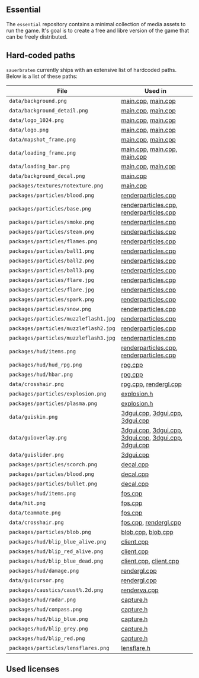 Essential
---------

The `essential` repository contains a minimal collection of media assets to run the game. It's goal is to create a free and libre version of the game that can be freely distributed.

## Hard-coded paths

`sauerbraten` currently ships with an extensive list of hardcoded paths. Below is a list of these paths:

| File | Used in |
| ---- | ------- |
| `data/background.png` | [main.cpp](https://github.com/tomatenquark/code/blob/master/src/engine/main.cpp#L223), [main.cpp](https://github.com/tomatenquark/code/blob/master/src/engine/main.cpp#L738) |
| `data/background_detail.png` | [main.cpp](https://github.com/tomatenquark/code/blob/master/src/engine/main.cpp#L228), [main.cpp](https://github.com/tomatenquark/code/blob/master/src/engine/main.cpp#L739) |
| `data/logo_1024.png` | [main.cpp](https://github.com/tomatenquark/code/blob/master/src/engine/main.cpp#L244), [main.cpp](https://github.com/tomatenquark/code/blob/master/src/engine/main.cpp#L737) |
| `data/logo.png` | [main.cpp](https://github.com/tomatenquark/code/blob/master/src/engine/main.cpp#L244), [main.cpp](https://github.com/tomatenquark/code/blob/master/src/engine/main.cpp#L422) |
| `data/mapshot_frame.png` | [main.cpp](https://github.com/tomatenquark/code/blob/master/src/engine/main.cpp#L286), [main.cpp](https://github.com/tomatenquark/code/blob/master/src/engine/main.cpp#L741) |
| `data/loading_frame.png` | [main.cpp](https://github.com/tomatenquark/code/blob/master/src/engine/main.cpp#L365), [main.cpp](https://github.com/tomatenquark/code/blob/master/src/engine/main.cpp#L422), [main.cpp](https://github.com/tomatenquark/code/blob/master/src/engine/main.cpp#L742) |
| `data/loading_bar.png` | [main.cpp](https://github.com/tomatenquark/code/blob/master/src/engine/main.cpp#L380), [main.cpp](https://github.com/tomatenquark/code/blob/master/src/engine/main.cpp#L743) |
| `data/background_decal.png` | [main.cpp](https://github.com/tomatenquark/code/blob/master/src/engine/main.cpp#L739) |
| `packages/textures/notexture.png` | [main.cpp](https://github.com/tomatenquark/code/blob/master/src/engine/main.cpp#L743) |
| `packages/particles/blood.png` | [renderparticles.cpp](https://github.com/tomatenquark/code/blob/master/src/engine/renderparticles.cpp#L860) |
| `packages/particles/base.png`| [renderparticles.cpp](https://github.com/tomatenquark/code/blob/master/src/engine/renderparticles.cpp#L861), [renderparticles.cpp](https://github.com/tomatenquark/code/blob/master/src/engine/renderparticles.cpp#L873) |
| `packages/particles/smoke.png`| [renderparticles.cpp](https://github.com/tomatenquark/code/blob/master/src/engine/renderparticles.cpp#L862) |
| `packages/particles/steam.png`| [renderparticles.cpp](https://github.com/tomatenquark/code/blob/master/src/engine/renderparticles.cpp#L863) |
| `packages/particles/flames.png`| [renderparticles.cpp](https://github.com/tomatenquark/code/blob/master/src/engine/renderparticles.cpp#L864) |
| `packages/particles/ball1.png`| [renderparticles.cpp](https://github.com/tomatenquark/code/blob/master/src/engine/renderparticles.cpp#L865) |
| `packages/particles/ball2.png`| [renderparticles.cpp](https://github.com/tomatenquark/code/blob/master/src/engine/renderparticles.cpp#L866) |
| `packages/particles/ball3.png`| [renderparticles.cpp](https://github.com/tomatenquark/code/blob/master/src/engine/renderparticles.cpp#L867) |
| `packages/particles/flare.jpg`| [renderparticles.cpp](https://github.com/tomatenquark/code/blob/master/src/engine/renderparticles.cpp#L867) |
| `packages/particles/flare.jpg`| [renderparticles.cpp](https://github.com/tomatenquark/code/blob/master/src/engine/renderparticles.cpp#L868) |
| `packages/particles/spark.png`| [renderparticles.cpp](https://github.com/tomatenquark/code/blob/master/src/engine/renderparticles.cpp#L872) |
| `packages/particles/snow.png`| [renderparticles.cpp](https://github.com/tomatenquark/code/blob/master/src/engine/renderparticles.cpp#L874) |
| `packages/particles/muzzleflash1.jpg`| [renderparticles.cpp](https://github.com/tomatenquark/code/blob/master/src/engine/renderparticles.cpp#L875) |
| `packages/particles/muzzleflash2.jpg`| [renderparticles.cpp](https://github.com/tomatenquark/code/blob/master/src/engine/renderparticles.cpp#L876) |
| `packages/particles/muzzleflash3.jpg`| [renderparticles.cpp](https://github.com/tomatenquark/code/blob/master/src/engine/renderparticles.cpp#L877) |
| `packages/hud/items.png`| [renderparticles.cpp](https://github.com/tomatenquark/code/blob/master/src/engine/renderparticles.cpp#L878), [renderparticles.cpp](https://github.com/tomatenquark/code/blob/master/src/engine/renderparticles.cpp#L878) |
| `packages/hud/hud_rpg.png` | [rpg.cpp](https://github.com/tomatenquark/code/blob/master/src/rpggame/rpg.cpp) |
| `packages/hud/hbar.png` | [rpg.cpp](https://github.com/tomatenquark/code/blob/master/src/rpggame/rpg.cpp#L181) |
| `data/crosshair.png` | [rpg.cpp](https://github.com/tomatenquark/code/blob/master/src/rpggame/rpg.cpp#L219), [rendergl.cpp](https://github.com/tomatenquark/code/blob/master/src/engine/rendergl.cpp#L2083) |
| `packages/particles/explosion.png` | [explosion.h](https://github.com/tomatenquark/code/blob/master/src/engine/explosion.h#L248) |
| `packages/particles/plasma.png` | [explosion.h](https://github.com/tomatenquark/code/blob/master/src/engine/explosion.h#L248) |
| `data/guiskin.png` | [3dgui.cpp](https://github.com/tomatenquark/code/blob/master/src/engine/3dgui.cpp#L824), [3dgui.cpp](https://github.com/tomatenquark/code/blob/master/src/engine/3dgui.cpp#L445), [3dgui.cpp](https://github.com/tomatenquark/code/blob/master/src/engine/3dgui.cpp#L824) |
| `data/guioverlay.png` | [3dgui.cpp](https://github.com/tomatenquark/code/blob/master/src/engine/3dgui.cpp#L344), [3dgui.cpp](https://github.com/tomatenquark/code/blob/master/src/engine/3dgui.cpp#L400), [3dgui.cpp](https://github.com/tomatenquark/code/blob/master/src/engine/3dgui.cpp#L445), [3dgui.cpp](https://github.com/tomatenquark/code/blob/master/src/engine/3dgui.cpp#L659), [3dgui.cpp](https://github.com/tomatenquark/code/blob/master/src/engine/3dgui.cpp#L746) |
| `data/guislider.png` | [3dgui.cpp](https://github.com/tomatenquark/code/blob/master/src/engine/3dgui.cpp#L757) |
| `packages/particles/scorch.png` | [decal.cpp](https://github.com/tomatenquark/code/blob/master/src/engine/decal.cpp#L588) |
| `packages/particles/blood.png` | [decal.cpp](https://github.com/tomatenquark/code/blob/master/src/engine/decal.cpp#L589) |
| `packages/particles/bullet.png` | [decal.cpp](https://github.com/tomatenquark/code/blob/master/src/engine/decal.cpp#L590) |
| `packages/hud/items.png` | [fps.cpp](https://github.com/tomatenquark/code/blob/master/src/fpsgame/fps.cpp#L759) |
| `data/hit.png` | [fps.cpp](https://github.com/tomatenquark/code/blob/master/src/fpsgame/fps.cpp#L1034) |
| `data/teammate.png` | [fps.cpp](https://github.com/tomatenquark/code/blob/master/src/fpsgame/fps.cpp#L1035) |
| `data/crosshair.png` | [fps.cpp](https://github.com/tomatenquark/code/blob/master/src/fpsgame/fps.cpp#L1036), [rendergl.cpp](https://github.com/tomatenquark/code/blob/master/src/engine/rendergl.cpp#L2083) |
| `packages/particles/blob.png` | [blob.cpp](https://github.com/tomatenquark/code/blob/master/src/engine/blob.cpp#L694), [blob.cpp](https://github.com/tomatenquark/code/blob/master/src/engine/blob.cpp#L695) |
| `packages/hud/blip_blue_alive.png` | [client.cpp](https://github.com/tomatenquark/code/blob/master/src/fpsgame/client.cpp#L75) |
| `packages/hud/blip_red_alive.png` | [client.cpp](https://github.com/tomatenquark/code/blob/master/src/fpsgame/client.cpp#L75) |
| `packages/hud/blip_blue_dead.png` | [client.cpp](https://github.com/tomatenquark/code/blob/master/src/fpsgame/client.cpp#L91), [client.cpp](https://github.com/tomatenquark/code/blob/master/src/fpsgame/client.cpp#L91) |
| `packages/hud/damage.png` | [rendergl.cpp](https://github.com/tomatenquark/code/blob/master/src/engine/rendergl.cpp#L2053) |
| `data/guicursor.png` | [rendergl.cpp](https://github.com/tomatenquark/code/blob/master/src/engine/rendergl.cpp#L2124) |
| `packages/caustics/caust%.2d.png` | [renderva.cpp](https://github.com/tomatenquark/code/blob/master/src/engine/renderva.cpp#L1434) |
| `packages/hud/radar.png` | [capture.h](https://github.com/tomatenquark/code/blob/master/src/fpsgame/capture.h#L478) |
| `packages/hud/compass.png` | [capture.h](https://github.com/tomatenquark/code/blob/master/src/fpsgame/capture.h#L481) |
| `packages/hud/blip_blue.png` | [capture.h](https://github.com/tomatenquark/code/blob/master/src/fpsgame/capture.h#L497) |
| `packages/hud/blip_grey.png` | [capture.h](https://github.com/tomatenquark/code/blob/master/src/fpsgame/capture.h#L505) |
| `packages/hud/blip_red.png` | [capture.h](https://github.com/tomatenquark/code/blob/master/src/fpsgame/capture.h#L508) |
| `packages/particles/lensflares.png` | [lensflare.h](https://github.com/tomatenquark/code/blob/master/src/engine/lensflare.h#L192) |


## Used licenses